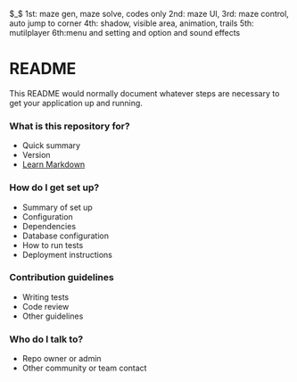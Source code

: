 $_$
1st: maze gen, maze solve, codes only
2nd: maze UI,
3rd: maze control, auto jump to corner
4th: shadow, visible area, animation, trails
5th: mutilplayer
6th:menu and setting and option and sound effects

# README #

This README would normally document whatever steps are necessary to get your application up and running.

### What is this repository for? ###

* Quick summary
* Version
* [Learn Markdown](https://bitbucket.org/tutorials/markdowndemo)

### How do I get set up? ###

* Summary of set up
* Configuration
* Dependencies
* Database configuration
* How to run tests
* Deployment instructions

### Contribution guidelines ###

* Writing tests
* Code review
* Other guidelines

### Who do I talk to? ###

* Repo owner or admin
* Other community or team contact